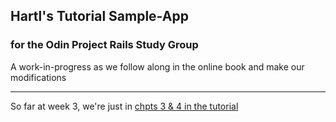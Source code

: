 ## Hartl's Tutorial Sample-App

### for the Odin Project Rails Study Group

A work-in-progress as we follow along in the online book and make our modifications

---

So far at week 3, we're just in [chpts 3 & 4 in the tutorial](http://ruby.railstutorial.org/chapters/static-pages#top)

